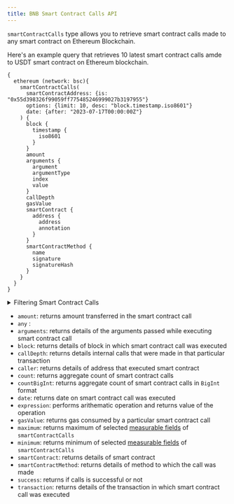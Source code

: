 ```yaml
---
title: BNB Smart Contract Calls API
---
```


<head>
<meta name="title" content="BNB Smart Contract Calls API"/>
<meta name="description" content="Get information on smart contract calls and arguments passed on the BNB blockchain. Also, get information on blocks for tokens or NFTs on the BNB blockchain."/>
<meta name="keywords" content="BNB api, BNB python api, BNB nft api, BNB scan api, BNB matic api, BNB api docs, BNB crypto api, BNB blockchain api,matic network api"/>
<meta name="robots" content="index, follow"/>
<meta http-equiv="Content-Type" content="text/html; charset=utf-8"/>
<meta name="language" content="English"/>

<!-- Open Graph / Facebook -->
<meta property="og:type" content="website" />
<meta property="og:title" content="BNB Smart Contract Calls API" />
<meta property="og:description" content="Get information on smart contract calls and arguments passed on the BNB blockchain. Also, get information on blocks for tokens or NFTs on the BNB blockchain." />

<!-- Twitter -->
<meta property="twitter:card" content="summary_large_image" />
<meta property="twitter:title" content="BNB Smart Contract Calls API" />
<meta property="twitter:description" content="Get information on smart contract calls and arguments passed on BNB blockchain. Also, get blocks information for tokens or NFTs on the BNB blockchain." />
</head>

`smartContractCalls` type allows you to retrieve smart contract calls made to any smart contract on Ethereum Blockchain.

Here's an example query that retrieves 10 latest smart contract calls amde to USDT smart contract on Ethereum blockchain.

```
{
  ethereum (network: bsc){
    smartContractCalls(
      smartContractAddress: {is: "0x55d398326f99059ff775485246999027b3197955"}
      options: {limit: 10, desc: "block.timestamp.iso8601"}
      date: {after: "2023-07-17T00:00:00Z"}
    ) {
      block {
        timestamp {
          iso8601
        }
      }
      amount
      arguments {
        argument
        argumentType
        index
        value
      }
      callDepth
      gasValue
      smartContract {
        address {
          address
          annotation
        }
      }
      smartContractMethod {
        name
        signature
        signatureHash
      }
    }
  }
}

```

<details>
<summary>Filtering Smart Contract Calls</summary>

Smart Contract Calls can be filtered using following arguments:

- `any`:
- `callDepth`: Filter by call depth of smart contract calls. Available comparision operators are `in`, `is`, `not`, `notIn`.
- `caller`: Filter by caller of that call. Avaiable comparision operators are `in`, `is`, `not`, `notIn`.
- `date`: Filter by date on which smart contract calls was executed. Date should be in ISO8601-encoded datetime string. Ex, June 17th, 2023 will be `2023-07-17T00:00:00Z`. Available comparision operators are `after`, `before`, `between`, `in`, `is`, `not`, `notIn`, `since`, `tiil`.
- `external`:
- `height`: Filter by height of block where smart contract call was executed. Available comparision operators are `between`, `gt`, `gteq`, `in`, `is`, `lt`, `lteq`, `not`, `notIn`.
- `options`: Filter returned data by ordering, limiting and constrainting smart contract call data. Available fields: `asc`, `ascByInteger`, `desc`, `descByInteger`, `limit`, `limitBy`, `offset
- `smartContractAddress`: Filter by address of the smart contract. Available comaprision operators are `in`, `is`, `not`, `notIn`.
- `smartContractMethod`: Filter by method of the smart contract was called. Available comaprision operators are `in`, `is`, `not`, `notIn`.
- `smartContractType`: Filter by type of the smart contract on which call happened. Avaiable comparision operators are `in`, `is`, `not`, `notIn`.
- `success`:
- `time`: Filter by time when smart contract call was executed. Time should be in ISO8601-encoded datetime string. Ex, June 17th, 2023 will be `2023-07-17T00:00:00Z`. Available comparision operator are `after`, `before`, `between`, `in`, `is`, `not`, `notIn`, `since`, `tiil`.
- `txFrom`: Filter by the address responsible for executing smart contract calls. Available comparision operators are `in`, `is`, `not`, `notIn`.
- `txHash`: Filter by transaction hash of the transaction in which smart contract call was executed. Available comparision operators are `is`, `in`, `not`, `notIn`.

</details>

- `amount`: returns amount transferred in the smart contract call
- `any` :
- `arguments`: returns details of the arguments passed while executing smart contract call
- `block`: returns details of block in which smart contract call was executed
- `callDepth`: returns details internal calls that were made in that particular transaction
- `caller`: returns details of address that executed smart contract
- `count`: returns aggregate count of smart contract calls
- `countBigInt`: returns aggregate count of smart contract calls in `BigInt` format
- `date`: returns date on smart contract call was executed
- `expression`: performs arithematic operation and returns value of the operation
- `gasValue`: returns gas consumed by a particular smart contract call
- `maximum`: returns maximum of selected [measurable fields](/v1/docs/graphql-reference/enums/ethereum-calls-measureable) of `smartContractCalls`
- `minimum`: returns minimum of selected [measurable fields](/v1/docs/graphql-reference/enums/ethereum-calls-measureable) of `smartContractCalls`
- `smartContract`: returns details of smart contract
- `smartContractMethod`: returns details of method to which the call was made
- `success`: returns if calls is successful or not
- `transaction`: returns details of the transaction in which smart contract call was executed
